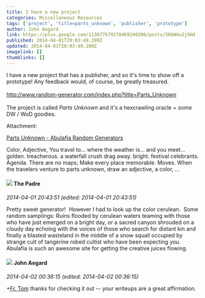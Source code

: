 ```yaml
---
title: I have a new project
categories: Miscellaneous Resources
tags: ['project', 'title=parts_unknown', 'publisher', 'prototype']
author: John Aegard
link: https://plus.google.com/113677679278469240206/posts/5KbW4u2j5H4
published: 2014-04-01T20:03:49.280Z
updated: 2014-04-01T20:03:49.280Z
imagelink: []
thumblinks: []
---
```


I have a new project that has a publisher, and so it&#39;s time to show off a prototype! Any feedback would, of course, be greatly treasured.<br /><br /><a href="http://www.random-generator.com/index.php?title=Parts_Unknown" class="ot-anchor">http://www.random-generator.com/index.php?title=Parts_Unknown</a><br /><br />The project is called <i>Parts Unknown</i> and it&#39;s a hexcrawling oracle + some DW / WoD goodies.


Attachment:

<a href='http://www.random-generator.com/index.php?title=Parts_Unknown'>Parts Unknown - Abulafia Random Generators</a>


Color, Adjective, You travel to... where the weather is... and you meet... golden. treacherous. a waterfall crush drag away. bright. festival celebrants. Agenda. There are no maps; Make every place memorable. Moves. When the travelers venture to parts unknown, draw an adjective, a color, ...
<div id='comment z12dvrzbcpecf5ukt22jhr1ahvejx5pbo04'>
  <h4><img src='{{site.baseurl}}//images/avatars/102953378950954656315_photo.jpg'> The Padre</h4>
      <p><cite>2014-04-01 20:43:51 (edited: 2014-04-01 20:43:51)</cite></p>
        <p>Pretty sweet generator!  However I had to look up the color cerulean.  Some random samplings: Ruins flooded by cerulean waters teaming with those who have just emerged on a bright day, or a sacred canyon shrouded on a cloudy day echoing with the voices of those who search for distant kin and finally a blasted wasteland in the middle of a snow squall occupied by strange cult of tangerine robed cultist who have been expecting you. Abulafia is such an awesome site for getting the creative juices flowing.</p>
</div>
        

<div id='comment z12dvrzbcpecf5ukt22jhr1ahvejx5pbo04'>
  <h4><img src='{{site.baseurl}}//images/avatars/113677679278469240206_photo.jpg'> John Aegard</h4>
      <p><cite>2014-04-02 00:36:15 (edited: 2014-04-02 00:36:15)</cite></p>
        <p><span class="proflinkWrapper"><span class="proflinkPrefix">+</span><a class="proflink" href="https://plus.google.com/102953378950954656315" oid="102953378950954656315">Fr. Tom</a></span> thanks for checking it out -- your writeups are a great affirmation.</p>
</div>
        